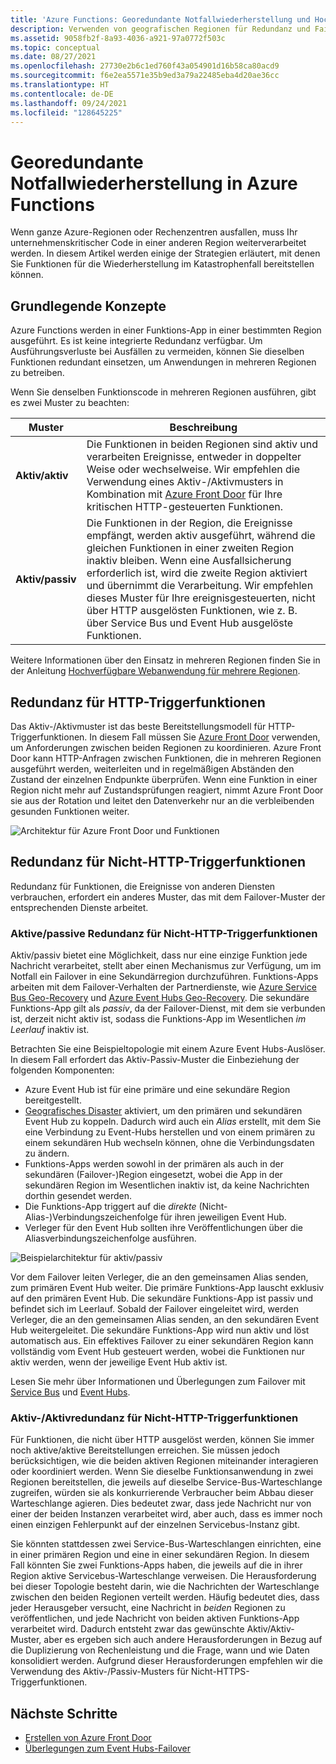 ```yaml
---
title: 'Azure Functions: Georedundante Notfallwiederherstellung und Hochverfügbarkeit'
description: Verwenden von geografischen Regionen für Redundanz und Failover in Azure Functions.
ms.assetid: 9058fb2f-8a93-4036-a921-97a0772f503c
ms.topic: conceptual
ms.date: 08/27/2021
ms.openlocfilehash: 27730e2b6c1ed760f43a054901d16b58ca80acd9
ms.sourcegitcommit: f6e2ea5571e35b9ed3a79a22485eba4d20ae36cc
ms.translationtype: HT
ms.contentlocale: de-DE
ms.lasthandoff: 09/24/2021
ms.locfileid: "128645225"
---
```

# <a name="azure-functions-geo-disaster-recovery"></a>Georedundante Notfallwiederherstellung in Azure Functions

Wenn ganze Azure-Regionen oder Rechenzentren ausfallen, muss Ihr unternehmenskritischer Code in einer anderen Region weiterverarbeitet werden. In diesem Artikel werden einige der Strategien erläutert, mit denen Sie Funktionen für die Wiederherstellung im Katastrophenfall bereitstellen können.

## <a name="basic-concepts"></a>Grundlegende Konzepte

Azure Functions werden in einer Funktions-App in einer bestimmten Region ausgeführt. Es ist keine integrierte Redundanz verfügbar. Um Ausführungsverluste bei Ausfällen zu vermeiden, können Sie dieselben Funktionen redundant einsetzen, um Anwendungen in mehreren Regionen zu betreiben.  

Wenn Sie denselben Funktionscode in mehreren Regionen ausführen, gibt es zwei Muster zu beachten:

| Muster | Beschreibung |
| --- | --- |
|**Aktiv/aktiv** | Die Funktionen in beiden Regionen sind aktiv und verarbeiten Ereignisse, entweder in doppelter Weise oder wechselweise. Wir empfehlen die Verwendung eines Aktiv-/Aktivmusters in Kombination mit [Azure Front Door](../frontdoor/front-door-overview.md) für Ihre kritischen HTTP-gesteuerten Funktionen. |
|**Aktiv/passiv** | Die Funktionen in der Region, die Ereignisse empfängt, werden aktiv ausgeführt, während die gleichen Funktionen in einer zweiten Region inaktiv bleiben.  Wenn eine Ausfallsicherung erforderlich ist, wird die zweite Region aktiviert und übernimmt die Verarbeitung. Wir empfehlen dieses Muster für Ihre ereignisgesteuerten, nicht über HTTP ausgelösten Funktionen, wie z. B. über Service Bus und Event Hub ausgelöste Funktionen.

Weitere Informationen über den Einsatz in mehreren Regionen finden Sie in der Anleitung [Hochverfügbare Webanwendung für mehrere Regionen](/azure/architecture/reference-architectures/app-service-web-app/multi-region).

## <a name="redundancy-for-http-trigger-functions"></a>Redundanz für HTTP-Triggerfunktionen

Das Aktiv-/Aktivmuster ist das beste Bereitstellungsmodell für HTTP-Triggerfunktionen. In diesem Fall müssen Sie [Azure Front Door](../frontdoor/front-door-overview.md) verwenden, um Anforderungen zwischen beiden Regionen zu koordinieren. Azure Front Door kann HTTP-Anfragen zwischen Funktionen, die in mehreren Regionen ausgeführt werden, weiterleiten und in regelmäßigen Abständen den Zustand der einzelnen Endpunkte überprüfen. Wenn eine Funktion in einer Region nicht mehr auf Zustandsprüfungen reagiert, nimmt Azure Front Door sie aus der Rotation und leitet den Datenverkehr nur an die verbleibenden gesunden Funktionen weiter.  

![Architektur für Azure Front Door und Funktionen](media/functions-geo-dr/front-door.png)  

## <a name="redundancy-for-non-http-trigger-functions"></a>Redundanz für Nicht-HTTP-Triggerfunktionen

Redundanz für Funktionen, die Ereignisse von anderen Diensten verbrauchen, erfordert ein anderes Muster, das mit dem Failover-Muster der entsprechenden Dienste arbeitet. 

### <a name="activepassive-redundancy-for-non-http-trigger-functions"></a>Aktive/passive Redundanz für Nicht-HTTP-Triggerfunktionen

Aktiv/passiv bietet eine Möglichkeit, dass nur eine einzige Funktion jede Nachricht verarbeitet, stellt aber einen Mechanismus zur Verfügung, um im Notfall ein Failover in eine Sekundärregion durchzuführen. Funktions-Apps arbeiten mit dem Failover-Verhalten der Partnerdienste, wie [Azure Service Bus Geo-Recovery](../service-bus-messaging/service-bus-geo-dr.md) und [Azure Event Hubs Geo-Recovery](../event-hubs/event-hubs-geo-dr.md). Die sekundäre Funktions-App gilt als _passiv_, da der Failover-Dienst, mit dem sie verbunden ist, derzeit nicht aktiv ist, sodass die Funktions-App im Wesentlichen _im Leerlauf_ inaktiv ist.

Betrachten Sie eine Beispieltopologie mit einem Azure Event Hubs-Auslöser. In diesem Fall erfordert das Aktiv-Passiv-Muster die Einbeziehung der folgenden Komponenten:

* Azure Event Hub ist für eine primäre und eine sekundäre Region bereitgestellt.
* [Geografisches Disaster](../service-bus-messaging/service-bus-geo-dr.md) aktiviert, um den primären und sekundären Event Hub zu koppeln. Dadurch wird auch ein _Alias_ erstellt, mit dem Sie eine Verbindung zu Event-Hubs herstellen und von einem primären zu einem sekundären Hub wechseln können, ohne die Verbindungsdaten zu ändern.
* Funktions-Apps werden sowohl in der primären als auch in der sekundären (Failover-)Region eingesetzt, wobei die App in der sekundären Region im Wesentlichen inaktiv ist, da keine Nachrichten dorthin gesendet werden.
* Die Funktions-App triggert auf die *direkte* (Nicht-Alias-)Verbindungszeichenfolge für ihren jeweiligen Event Hub. 
* Verleger für den Event Hub sollten ihre Veröffentlichungen über die Aliasverbindungszeichenfolge ausführen. 

![Beispielarchitektur für aktiv/passiv](media/functions-geo-dr/active-passive.png)

Vor dem Failover leiten Verleger, die an den gemeinsamen Alias senden, zum primären Event Hub weiter. Die primäre Funktions-App lauscht exklusiv auf den primären Event Hub. Die sekundäre Funktions-App ist passiv und befindet sich im Leerlauf. Sobald der Failover eingeleitet wird, werden Verleger, die an den gemeinsamen Alias senden, an den sekundären Event Hub weitergeleitet. Die sekundäre Funktions-App wird nun aktiv und löst automatisch aus.  Ein effektives Failover zu einer sekundären Region kann vollständig vom Event Hub gesteuert werden, wobei die Funktionen nur aktiv werden, wenn der jeweilige Event Hub aktiv ist.

Lesen Sie mehr über Informationen und Überlegungen zum Failover mit [Service Bus](../service-bus-messaging/service-bus-geo-dr.md) und [Event Hubs](../event-hubs/event-hubs-geo-dr.md).

### <a name="activeactive-redundancy-for-non-http-trigger-functions"></a>Aktiv-/Aktivredundanz für Nicht-HTTP-Triggerfunktionen

Für Funktionen, die nicht über HTTP ausgelöst werden, können Sie immer noch aktive/aktive Bereitstellungen erreichen. Sie müssen jedoch berücksichtigen, wie die beiden aktiven Regionen miteinander interagieren oder koordiniert werden. Wenn Sie dieselbe Funktionsanwendung in zwei Regionen bereitstellen, die jeweils auf dieselbe Service-Bus-Warteschlange zugreifen, würden sie als konkurrierende Verbraucher beim Abbau dieser Warteschlange agieren. Dies bedeutet zwar, dass jede Nachricht nur von einer der beiden Instanzen verarbeitet wird, aber auch, dass es immer noch einen einzigen Fehlerpunkt auf der einzelnen Servicebus-Instanz gibt. 

Sie könnten stattdessen zwei Service-Bus-Warteschlangen einrichten, eine in einer primären Region und eine in einer sekundären Region. In diesem Fall könnten Sie zwei Funktions-Apps haben, die jeweils auf die in ihrer Region aktive Servicebus-Warteschlange verweisen. Die Herausforderung bei dieser Topologie besteht darin, wie die Nachrichten der Warteschlange zwischen den beiden Regionen verteilt werden.  Häufig bedeutet dies, dass jeder Herausgeber versucht, eine Nachricht in *beiden* Regionen zu veröffentlichen, und jede Nachricht von beiden aktiven Funktions-App verarbeitet wird. Dadurch entsteht zwar das gewünschte Aktiv/Aktiv-Muster, aber es ergeben sich auch andere Herausforderungen in Bezug auf die Duplizierung von Rechenleistung und die Frage, wann und wie Daten konsolidiert werden. Aufgrund dieser Herausforderungen empfehlen wir die Verwendung des Aktiv-/Passiv-Musters für Nicht-HTTPS-Triggerfunktionen.

## <a name="next-steps"></a>Nächste Schritte

* [Erstellen von Azure Front Door](../frontdoor/quickstart-create-front-door.md)
* [Überlegungen zum Event Hubs-Failover](../event-hubs/event-hubs-geo-dr.md#considerations)
